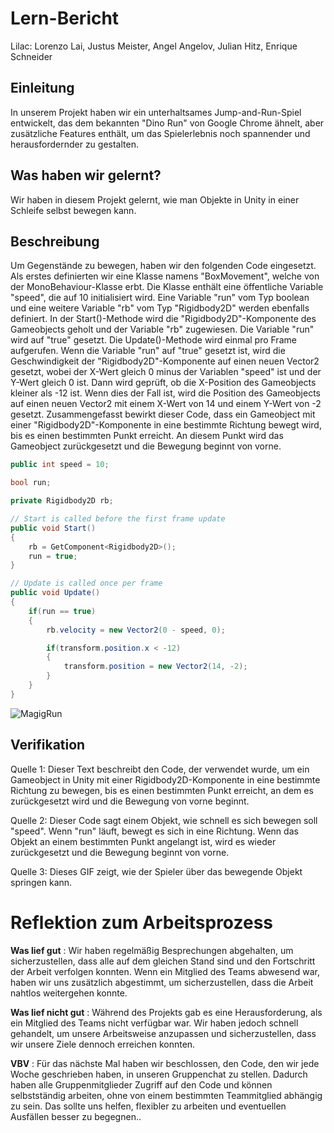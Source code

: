 # Lern-Bericht
Lilac: Lorenzo Lai, Justus Meister, Angel Angelov, Julian Hitz, Enrique Schneider

## Einleitung

In unserem Projekt haben wir ein unterhaltsames Jump-and-Run-Spiel entwickelt, das dem bekannten "Dino Run" von Google Chrome ähnelt, aber zusätzliche Features enthält, um das Spielerlebnis noch spannender und herausfordernder zu gestalten.

## Was haben wir gelernt?

Wir haben in diesem Projekt gelernt, wie man Objekte in Unity in einer Schleife selbst bewegen kann.

## Beschreibung

Um Gegenstände zu bewegen, haben wir den folgenden Code eingesetzt. Als erstes definierten wir eine Klasse namens "BoxMovement", welche von der MonoBehaviour-Klasse erbt. Die Klasse enthält eine öffentliche Variable "speed", die auf 10 initialisiert wird. Eine Variable "run" vom Typ boolean und eine weitere Variable "rb" vom Typ "Rigidbody2D" werden ebenfalls definiert. In der Start()-Methode wird die "Rigidbody2D"-Komponente des Gameobjects geholt und der Variable "rb" zugewiesen. Die Variable "run" wird auf "true" gesetzt. Die Update()-Methode wird einmal pro Frame aufgerufen. Wenn die Variable "run" auf "true" gesetzt ist, wird die Geschwindigkeit der "Rigidbody2D"-Komponente auf einen neuen Vector2 gesetzt, wobei der X-Wert gleich 0 minus der Variablen "speed" ist und der Y-Wert gleich 0 ist. Dann wird geprüft, ob die X-Position des Gameobjects kleiner als -12 ist. Wenn dies der Fall ist, wird die Position des Gameobjects auf einen neuen Vector2 mit einem X-Wert von 14 und einem Y-Wert von -2 gesetzt. Zusammengefasst bewirkt dieser Code, dass ein Gameobject mit einer "Rigidbody2D"-Komponente in eine bestimmte Richtung bewegt wird, bis es einen bestimmten Punkt erreicht. An diesem Punkt wird das Gameobject zurückgesetzt und die Bewegung beginnt von vorne.



```csharp
public int speed = 10;

bool run;

private Rigidbody2D rb;

// Start is called before the first frame update
public void Start()
{
    rb = GetComponent<Rigidbody2D>();
    run = true;
}

// Update is called once per frame
public void Update()
{
    if(run == true)
    {
        rb.velocity = new Vector2(0 - speed, 0);

        if(transform.position.x < -12)
        {
            transform.position = new Vector2(14, -2);
        }
    }
}
```


![MagigRun](https://user-images.githubusercontent.com/110893098/229737825-134413c3-82f3-4bde-b4ee-f0aa6d8caf85.gif)


## Verifikation

Quelle 1: Dieser Text beschreibt den Code, der verwendet wurde, um ein Gameobject in Unity mit einer Rigidbody2D-Komponente in eine bestimmte Richtung zu bewegen, bis es einen bestimmten Punkt erreicht, an dem es zurückgesetzt wird und die Bewegung von vorne beginnt.

Quelle 2: Dieser Code sagt einem Objekt, wie schnell es sich bewegen soll "speed". Wenn "run" läuft, bewegt es sich in eine Richtung. Wenn das Objekt an einem bestimmten Punkt angelangt ist, wird es wieder zurückgesetzt und die Bewegung beginnt von vorne.

Quelle 3: Dieses GIF zeigt, wie der Spieler über das bewegende Objekt springen kann.

# Reflektion zum Arbeitsprozess

**Was lief gut** :
Wir haben regelmäßig Besprechungen abgehalten, um sicherzustellen, dass alle auf dem gleichen Stand sind und den Fortschritt der Arbeit verfolgen konnten. Wenn ein Mitglied des Teams abwesend war, haben wir uns zusätzlich abgestimmt, um sicherzustellen, dass die Arbeit nahtlos weitergehen konnte.


**Was lief nicht gut** :
Während des Projekts gab es eine Herausforderung, als ein Mitglied des Teams nicht verfügbar war. Wir haben jedoch schnell gehandelt, um unsere Arbeitsweise anzupassen und sicherzustellen, dass wir unsere Ziele dennoch erreichen konnten.


**VBV** : Für das nächste Mal haben wir beschlossen, den Code, den wir jede Woche geschrieben haben, in unseren Gruppenchat zu stellen. Dadurch haben alle Gruppenmitglieder Zugriff auf den Code und können selbstständig arbeiten, ohne von einem bestimmten Teammitglied abhängig zu sein. Das sollte uns helfen, flexibler zu arbeiten und eventuellen Ausfällen besser zu begegnen..
